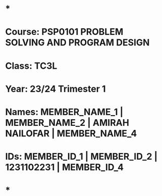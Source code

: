 # ****************************\*****************************

# Course: PSP0101 PROBLEM SOLVING AND PROGRAM DESIGN

# Class: TC3L

# Year: 23/24 Trimester 1

# Names: MEMBER_NAME_1 | MEMBER_NAME_2 | AMIRAH NAILOFAR | MEMBER_NAME_4

# IDs: MEMBER_ID_1 | MEMBER_ID_2 | 1231102231 | MEMBER_ID_4

# ****************************\*****************************
